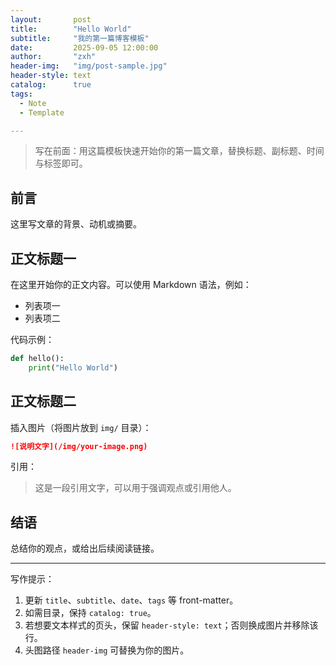 ```yaml
---
layout:       post
title:        "Hello World"
subtitle:     "我的第一篇博客模板"
date:         2025-09-05 12:00:00
author:       "zxh"
header-img:   "img/post-sample.jpg"
header-style: text
catalog:      true
tags:
  - Note
  - Template

---
```


> 写在前面：用这篇模板快速开始你的第一篇文章，替换标题、副标题、时间与标签即可。

## 前言

这里写文章的背景、动机或摘要。

## 正文标题一

在这里开始你的正文内容。可以使用 Markdown 语法，例如：

- 列表项一
- 列表项二

代码示例：

```python
def hello():
    print("Hello World")
```

## 正文标题二

插入图片（将图片放到 `img/` 目录）：

```markdown
![说明文字](/img/your-image.png)
```

引用：

> 这是一段引用文字，可以用于强调观点或引用他人。

## 结语

总结你的观点，或给出后续阅读链接。

---

写作提示：

1. 更新 `title`、`subtitle`、`date`、`tags` 等 front-matter。
2. 如需目录，保持 `catalog: true`。
3. 若想要文本样式的页头，保留 `header-style: text`；否则换成图片并移除该行。
4. 头图路径 `header-img` 可替换为你的图片。

